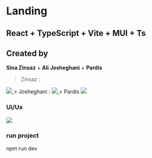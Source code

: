 # Landing
## React + TypeScript + Vite + MUI + Ts

<h2> Created by </h2>
<b>Sina Zinsaz</b> + <b>Ali Josheghani</b> + <b>Pardis</b>
<br />

> Zinsaz :
<a href='https://github.com/SINAZZzz'>
    <img src='https://img.shields.io/badge/GitHub-100000?style=for-the-badge&logo=github&logoColor=white' />
</a>
> Josheghani :
<a href='https://github.com/joshfe'>
    <img src='https://img.shields.io/badge/GitHub-100000?style=for-the-badge&logo=github&logoColor=white' />
</a>
> Pardis
<a href='https://github.com/gangstaquin'>
    <img src='https://img.shields.io/badge/GitHub-100000?style=for-the-badge&logo=github&logoColor=white' />
</a>


<h3> Ui/Ux </h3>
<a href='https://www.figma.com/file/kJHul2EKk3uBJLWqHxUFCM/Figma-Website-Template---Landing-Page-(Free)-(Community)?type=design&node-id=0-88&mode=design&t=7lFZW4zrwggS9nkF-0'>
    <img src='https://img.shields.io/badge/Figma-F24E1E?style=for-the-badge&logo=figma&logoColor=white' />
</a>

<h3> run project </h3>

npm run dev
